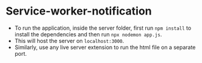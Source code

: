 # Service-worker-notification

- To run the application, inside the server folder, first run `npm install` to install the dependencies and then run `npx nodemon app.js`. 
- This will host the server on `localhost:3000`.
- Similarly, use any live server extension to run the html file on a separate port.
